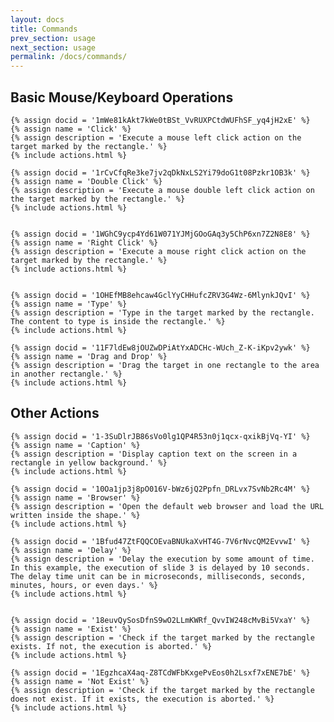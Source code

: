 ```yaml
---
layout: docs
title: Commands
prev_section: usage
next_section: usage
permalink: /docs/commands/
---
```


## Basic Mouse/Keyboard Operations

	{% assign docid = '1mWe81kAkt7kWe0tBSt_VvRUXPCtdWUFhSF_yq4jH2xE' %}
	{% assign name = 'Click' %}
	{% assign description = 'Execute a mouse left click action on the target marked by the rectangle.' %}		
	{% include actions.html %}
	
	{% assign docid = '1rCvCfqRe3ke7jv2qDkNxLS2Yi79doG1t08Pzkr1OB3k' %}
	{% assign name = 'Double Click' %}
	{% assign description = 'Execute a mouse double left click action on the target marked by the rectangle.' %}		
	{% include actions.html %}


	{% assign docid = '1WGhC9ycp4Yd61W071YJMjGOoGAq3y5ChP6xn7Z2N8E8' %}
	{% assign name = 'Right Click' %}
	{% assign description = 'Execute a mouse right click action on the target marked by the rectangle.' %}		
	{% include actions.html %}


	{% assign docid = '1OHEfMB8ehcaw4GclYyCHHufcZRV3G4Wz-6MlynkJQvI' %}
	{% assign name = 'Type' %}
	{% assign description = 'Type in the target marked by the rectangle. The content to type is inside the rectangle.' %}
	{% include actions.html %}
	
	{% assign docid = '11F7ldEw8jOUZwDPiAtYxADCHc-WUch_Z-K-iKpv2ywk' %}
	{% assign name = 'Drag and Drop' %}
	{% assign description = 'Drag the target in one rectangle to the area in another rectangle.' %}
	{% include actions.html %}		

## Other Actions

	{% assign docid = '1-3SuDlrJB86sVo0lg1QP4R53n0j1qcx-qxikBjVq-YI' %}
	{% assign name = 'Caption' %}
	{% assign description = 'Display caption text on the screen in a rectangle in yellow background.' %}
	{% include actions.html %}
	
	{% assign docid = '10Oa1jp3j8pO016V-bWz6jQ2Ppfn_DRLvx7SvNb2Rc4M' %}
	{% assign name = 'Browser' %}
	{% assign description = 'Open the default web browser and load the URL written inside the shape.' %}
	{% include actions.html %}
	
	{% assign docid = '1Bfud47ZtFQQCOEvaBNUkaXvHT4G-7V6rNvcQM2EvvwI' %}
	{% assign name = 'Delay' %}
	{% assign description = 'Delay the execution by some amount of time. In this example, the execution of slide 3 is delayed by 10 seconds. The delay time unit can be in microseconds, milliseconds, seconds, minutes, hours, or even days.' %}
	{% include actions.html %}


	{% assign docid = '18euvQySosDfnS9wO2LLmKWRf_QvvIW248cMvBi5VxaY' %}
	{% assign name = 'Exist' %}
	{% assign description = 'Check if the target marked by the rectangle exists. If not, the execution is aborted.' %}
	{% include actions.html %}
	
	{% assign docid = '1EgzhcaX4aq-Z8TCdWFbKxgePvEos0h2Lsxf7xENE7bE' %}
	{% assign name = 'Not Exist' %}
	{% assign description = 'Check if the target marked by the rectangle does not exist. If it exists, the execution is aborted.' %}
	{% include actions.html %}